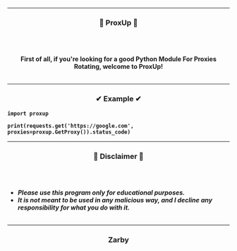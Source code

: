 

-----

### <p align="center">👻 ProxUp 👻</p>

<br><br>
<p align="center">
<strong>
First of all, if you're looking for a good Python Module For Proxies Rotating, welcome to ProxUp!
<br><br>
  
-----

### <p align="center">✔ Example ✔</p>

```
import proxup

print(requests.get('https://google.com', proxies=proxup.GetProxy()).status_code)
```

-----

### <p align="center">📌 Disclaimer 📌</p>

<br><br>
* ***Please use this program only for educational purposes.***
* ***It is not meant to be used in any malicious way, and I decline any responsibility for what you do with it.***
<br><br>

-----

### <p align="center">Zarby</p>

